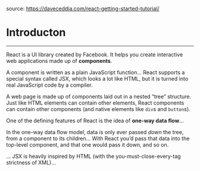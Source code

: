 source: https://daveceddia.com/react-getting-started-tutorial/

# Introducton

---

React is a UI library created by Facebook. It helps you create interactive web applications made up of **components**.

A component is written as a plain JavaScript function... React supports a special syntax called JSX, which looks a lot like HTML, but it is turned into real JavaScript code by a compiler.

A web page is made up of components laid out in a nested “tree” structure. Just like HTML elements can contain other elements, React components can contain other components (and native elements like `div`s and `button`s).

One of the defining features of React is the idea of **one-way data flow**...

In the one-way data flow model, data is only ever passed _down_ the tree, from a component to its children... With React you’d pass that data into the top-level component, and that one would pass it down, and so on.

... JSX is heavily inspired by HTML (with the you-must-close-every-tag strictness of XML)...
